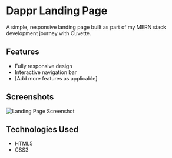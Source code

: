 # Dappr Landing Page

A simple, responsive landing page built as part of my MERN stack development journey with Cuvette.

## Features

- Fully responsive design
- Interactive navigation bar
- [Add more features as applicable]

## Screenshots

![Landing Page Screenshot](path-to-screenshot)

## Technologies Used

- HTML5
- CSS3
